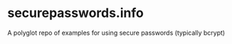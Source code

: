 securepasswords.info
====================

A polyglot repo of examples for using secure passwords (typically bcrypt)
